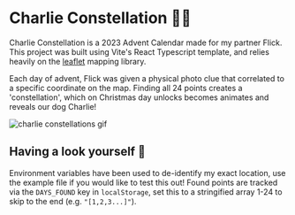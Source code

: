 # Charlie Constellation 💫💫

Charlie Constellation is a 2023 Advent Calendar made for my partner Flick. This project was built using Vite's React Typescript template, and relies heavily on the [leaflet](https://leafletjs.com/) mapping library.

Each day of advent, Flick was given a physical photo clue that correlated to a specific coordinate on the map. Finding all 24 points creates a 'constellation', which on Christmas day unlocks becomes animates and reveals our dog Charlie!

![charlie constellations gif](https://github.com/Johoseph/charlie-constellations/assets/49534136/8cfeaa84-5db2-469f-8c82-aa7622c717cb)

## Having a look yourself 👀

Environment variables have been used to de-identify my exact location, use the example file if you would like to test this out! Found points are tracked via the `DAYS_FOUND` key in `localStorage`, set this to a stringified array 1-24 to skip to the end (e.g. `"[1,2,3...]"`).
